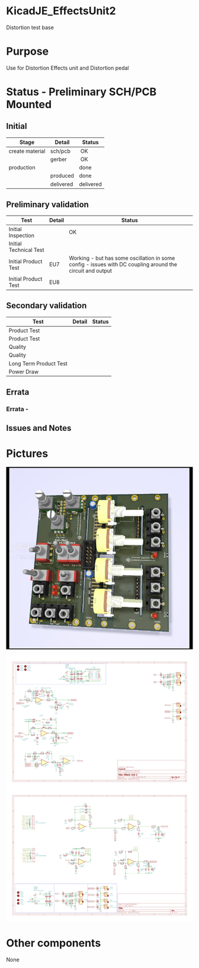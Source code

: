 # KicadJE_EffectsUnit2
Distortion test base

# Purpose
Use for Distortion Effects unit and Distortion pedal

# Status - Preliminary SCH/PCB Mounted
## Initial 
| Stage  | Detail | Status |
| ------------- | ------------- | ------------- |
| create material  | sch/pcb | OK  |
| | gerber | OK |
| production  |   | done |
|  | produced | done |
|  | delivered | delivered |
## Preliminary validation
| Test  | Detail | Status |
| ------------- | ------------- | ------------- |
| Initial Inspection | | OK |
| Initial Technical Test |  |  |
| Initial Product Test | EU7  | Working - but has some oscillation in some config - issues with DC coupling around the circuit and output |
| Initial Product Test | EU8  |  |

## Secondary validation
| Test  | Detail | Status |
| ------------- | ------------- |------------- |
| Product Test |  | |
| Product Test |  |  |
| Quality | | |
| Quality | | |
| Long Term Product Test |  |  |
| Power Draw |  | 

## Errata
### Errata -

## Issues and Notes
### 

# Pictures

![](KicadJE_EffectsUnit2_Top1.png)

![](KicadJE_EffectsUnit2_Sch1.png)
![](KicadJE_EffectsUnit2_Sch2.png)

# Other components
None
